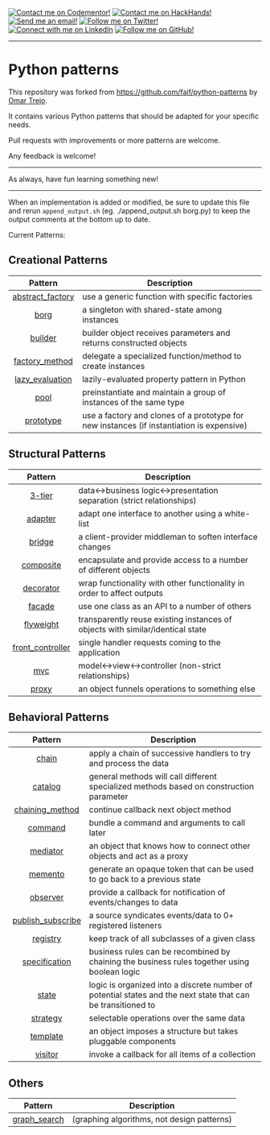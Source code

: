 [![Contact me on Codementor!](https://cdn.codementor.io/badges/i_am_a_codementor_dark.svg)](http://links.datata.mx/omar-trejo-codementor) 
[![Contact me on HackHands!](https://s31.postimg.org/blm5vo1ob/hackhands.png)](http://links.datata.mx/omar-trejo-hackhands)
[![Send me an email!](https://s31.postimg.org/hqyfsb9ob/email.png)](mailto:otrenav@gmail.com)
[![Follow me on Twitter!](https://s31.postimg.org/ghtgyp157/twitter.png)](http://links.datata.mx/omar-trejo-twitter)
[![Connect with me on LinkedIn](https://s32.postimg.org/nwk9of3qd/linkedin.png)](http://links.datata.mx/omar-trejo-linkedin)
[![Follow me on GitHub!](https://s31.postimg.org/pmn681ezv/github.png)](http://links.datata.mx/omar-trejo-github)

---

# Python patterns

This repository was forked from https://github.com/faif/python-patterns by [Omar Trejo](http://links.datata.mx/omar-trejo-linkedin).

It contains various Python patterns that should be adapted for your specific needs.

Pull requests with improvements or more patterns are welcome.

Any feedback is welcome!

---

As always, have fun learning something new!

---

When an implementation is added or modified, be sure to update this file and
rerun `append_output.sh` (eg. ./append_output.sh borg.py) to keep the output
comments at the bottom up to date.

Current Patterns:

## Creational Patterns

| Pattern | Description |
|:-------:| ----------- |
| [abstract_factory](abstract_factory.py) | use a generic function with specific factories |
| [borg](borg.py) | a singleton with shared-state among instances |
| [builder](builder.py) | builder object receives parameters and returns constructed objects |
| [factory_method](factory_method.py) | delegate a specialized function/method to create instances |
| [lazy_evaluation](lazy_evaluation.py) | lazily-evaluated property pattern in Python |
| [pool](pool.py) | preinstantiate and maintain a group of instances of the same type |
| [prototype](prototype.py) | use a factory and clones of a prototype for new instances (if instantiation is expensive) |

## Structural Patterns

| Pattern | Description |
|:-------:| ----------- |
| [3-tier](3-tier.py) | data<->business logic<->presentation separation (strict relationships) |
| [adapter](adapter.py) | adapt one interface to another using a white-list |
| [bridge](bridge.py) | a client-provider middleman to soften interface changes |
| [composite](composite.py) | encapsulate and provide access to a number of different objects |
| [decorator](decorator.py) | wrap functionality with other functionality in order to affect outputs |
| [facade](facade.py) | use one class as an API to a number of others |
| [flyweight](flyweight.py) | transparently reuse existing instances of objects with similar/identical state |
| [front_controller](front_controller.py) | single handler requests coming to the application |
| [mvc](mvc.py) | model<->view<->controller (non-strict relationships) |
| [proxy](proxy.py) | an object funnels operations to something else |

## Behavioral Patterns

| Pattern | Description |
|:-------:| ----------- |
| [chain](chain.py) | apply a chain of successive handlers to try and process the data |
| [catalog](catalog.py) | general methods will call different specialized methods based on construction parameter |
| [chaining_method](chaining_method.py) | continue callback next object method |
| [command](command.py) | bundle a command and arguments to call later |
| [mediator](mediator.py) | an object that knows how to connect other objects and act as a proxy |
| [memento](memento.py) | generate an opaque token that can be used to go back to a previous state |
| [observer](observer.py) | provide a callback for notification of events/changes to data |
| [publish_subscribe](publish_subscribe.py) | a source syndicates events/data to 0+ registered listeners |
| [registry](registry.py) | keep track of all subclasses of a given class |
| [specification](specification.py) |  business rules can be recombined by chaining the business rules together using boolean logic |
| [state](state.py) | logic is organized into a discrete number of potential states and the next state that can be transitioned to |
| [strategy](strategy.py) | selectable operations over the same data |
| [template](template.py) | an object imposes a structure but takes pluggable components |
| [visitor](visitor.py) | invoke a callback for all items of a collection |

## Others

| Pattern | Description |
|:-------:| ----------- |
| [graph_search](graph_search.py) | (graphing algorithms, not design patterns) |
